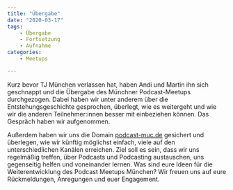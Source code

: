 ```yaml
---
title: "Übergabe"
date: "2020-03-17"
tags:
    - Übergabe
    - Fortsetzung
    - Aufnahme
categories:
    - Meetups

---
```


Kurz bevor TJ München verlassen hat, haben Andi und Martin ihn sich geschnappt und die Übergabe des Münchner Podcast-Meetups durchgezogen. 
Dabei haben wir unter anderem über die Entstehungsgeschichte gesprochen, überlegt, wie es weitergeht und wie wir die anderen Teilnehmer:innen besser mit einbeziehen können.
Das Gespräch haben wir aufgenommen. 

Außerdem haben wir uns die Domain [podcast-muc.de](https://podcast-muc.de/) gesichert und überlegen, wie wir künftig möglichst einfach, viele auf den unterschiedlichen Kanälen erreichen. 
Ziel soll es sein, dass wir uns regelmäßig treffen, über Podcasts und Podcasting austauschen, uns gegenseitig helfen und voneinander lernen.
Was sind eure Ideen für die Weiterentwicklung des Podcast Meetups München?
Wir freuen uns auf eure Rückmeldungen, Anregungen und euer Engagement. 
